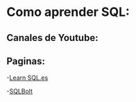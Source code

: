 # Como aprender SQL:

## Canales de Youtube:



## Paginas:

-[Learn SQL.es](https://learnsql.es/)

-[SQLBolt](https://sqlbolt.com/)
